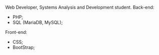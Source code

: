 Web Developer, Systems Analysis and Development student.
Back-end:
- PHP;
- SQL (MariaDB, MySQL);

Front-end:
- CSS;
- BootStrap;
